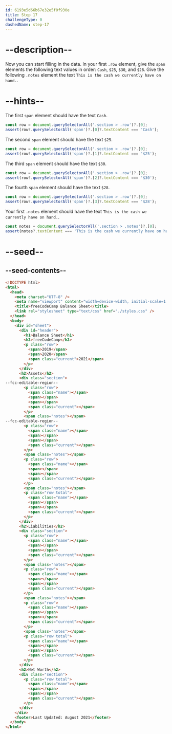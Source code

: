 ```yaml
---
id: 6193e5d66b67e32e5f0f930e
title: Step 17
challengeType: 0
dashedName: step-17
---
```


# --description--

Now you can start filling in the data. In your first `.row` element, give the `span` elements the following text values in order: `Cash`, `$25`, `$30`, and `$28`. Give the following `.notes` element the text `This is the cash we currently have on hand.`.

# --hints--

The first `span` element should have the text `Cash`.

```js
const row = document.querySelectorAll('.section > .row')?.[0];
assert(row?.querySelectorAll('span')?.[0]?.textContent === 'Cash');
```

The second `span` element should have the text `$25`.

```js
const row = document.querySelectorAll('.section > .row')?.[0];
assert(row?.querySelectorAll('span')?.[1]?.textContent === '$25');
```

The third `span` element should have the text `$30`.

```js
const row = document.querySelectorAll('.section > .row')?.[0];
assert(row?.querySelectorAll('span')?.[2]?.textContent === '$30');
```

The fourth `span` element should have the text `$28`.

```js
const row = document.querySelectorAll('.section > .row')?.[0];
assert(row?.querySelectorAll('span')?.[3]?.textContent === '$28');
```

Your first `.notes` element should have the text `This is the cash we currently have on hand.`.

```js
const notes = document.querySelectorAll('.section > .notes')?.[0];
assert(notes?.textContent === 'This is the cash we currently have on hand.');
```

# --seed--

## --seed-contents--

```html
<!DOCTYPE html>
<html>
  <head>
    <meta charset="UTF-8" />
    <meta name="viewport" content="width=device-width, initial-scale=1.0" />
    <title>freeCodeCamp Balance Sheet</title>
    <link rel="stylesheet" type="text/css" href="./styles.css" />
  </head>
  <body>
    <div id="sheet">
      <div id="header">
        <h1>Balance Sheet</h1>
        <h2>freeCodeCamp</h2>
        <p class="row">
          <span>2019</span>
          <span>2020</span>
          <span class="current">2021</span>
        </p>
      </div>
      <h2>Assets</h2>
      <div class="section">
--fcc-editable-region--
        <p class="row">
          <span class="name"></span>
          <span></span>
          <span></span>
          <span class="current"></span>
        </p>
        <span class="notes"></span>
--fcc-editable-region--
        <p class="row">
          <span class="name"></span>
          <span></span>
          <span></span>
          <span class="current"></span>
        </p>
        <span class="notes"></span>
        <p class="row">
          <span class="name"></span>
          <span></span>
          <span></span>
          <span class="current"></span>
        </p>
        <span class="notes"></span>
        <p class="row total">
          <span class="name"></span>
          <span></span>
          <span></span>
          <span class="current"></span>
        </p>
      </div>
      <h2>Liabilities</h2>
      <div class="section">
        <p class="row">
          <span class="name"></span>
          <span></span>
          <span></span>
          <span class="current"></span>
        </p>
        <span class="notes"></span>
        <p class="row">
          <span class="name"></span>
          <span></span>
          <span></span>
          <span class="current"></span>
        </p>
        <span class="notes"></span>
        <p class="row">
          <span class="name"></span>
          <span></span>
          <span></span>
          <span class="current"></span>
        </p>
        <span class="notes"></span>
        <p class="row total">
          <span class="name"></span>
          <span></span>
          <span></span>
          <span class="current"></span>
        </p>
      </div>
      <h2>Net Worth</h2>
      <div class="section">
        <p class="row total">
          <span class="name"></span>
          <span></span>
          <span></span>
          <span class="current"></span>
        </p>
      </div>
    </div>
    <footer>Last Updated: August 2021</footer>
  </body>
</html>
```

```css

```
